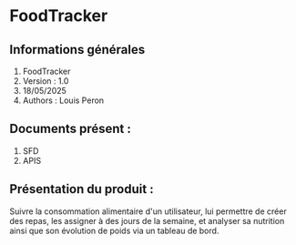 # FoodTracker

## Informations générales

1. FoodTracker
2. Version : 1.0
3. 18/05/2025
4. Authors : Louis Peron

## Documents présent : 

1. SFD
2. APIS

## Présentation du produit :

Suivre la consommation alimentaire d'un utilisateur, lui permettre de créer des repas, les assigner à des jours de la semaine, et analyser sa nutrition ainsi que son évolution de poids via un tableau de bord.
